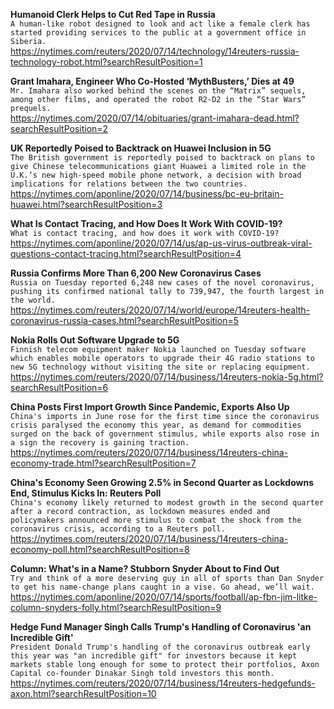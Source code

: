 **Humanoid Clerk Helps to Cut Red Tape in Russia**\
`A human-like robot designed to look and act like a female clerk has started providing services to the public at a government office in Siberia.`\
https://nytimes.com/reuters/2020/07/14/technology/14reuters-russia-technology-robot.html?searchResultPosition=1

**Grant Imahara, Engineer Who Co-Hosted ‘MythBusters,’ Dies at 49**\
`Mr. Imahara also worked behind the scenes on the “Matrix” sequels, among other films, and operated the robot R2-D2 in the “Star Wars” prequels.`\
https://nytimes.com/2020/07/14/obituaries/grant-imahara-dead.html?searchResultPosition=2

**UK Reportedly Poised to Backtrack on Huawei Inclusion in 5G**\
`The British government is reportedly poised to backtrack on plans to give Chinese telecommunications giant Huawei a limited role in the U.K.‘s new high-speed mobile phone network, a decision with broad implications for relations between the two countries.`\
https://nytimes.com/aponline/2020/07/14/business/bc-eu-britain-huawei.html?searchResultPosition=3

**What Is Contact Tracing, and How Does It Work With COVID-19?**\
`What is contact tracing, and how does it work with COVID-19?`\
https://nytimes.com/aponline/2020/07/14/us/ap-us-virus-outbreak-viral-questions-contact-tracing.html?searchResultPosition=4

**Russia Confirms More Than 6,200 New Coronavirus Cases**\
`Russia on Tuesday reported 6,248 new cases of the novel coronavirus, pushing its confirmed national tally to 739,947, the fourth largest in the world. `\
https://nytimes.com/reuters/2020/07/14/world/europe/14reuters-health-coronavirus-russia-cases.html?searchResultPosition=5

**Nokia Rolls Out Software Upgrade to 5G**\
`Finnish telecom equipment maker Nokia launched on Tuesday software which enables mobile operators to upgrade their 4G radio stations to new 5G technology without visiting the site or replacing equipment. `\
https://nytimes.com/reuters/2020/07/14/business/14reuters-nokia-5g.html?searchResultPosition=6

**China Posts First Import Growth Since Pandemic, Exports Also Up**\
`China's imports in June rose for the first time since the coronavirus crisis paralysed the economy this year, as demand for commodities surged on the back of government stimulus, while exports also rose in a sign the recovery is gaining traction.`\
https://nytimes.com/reuters/2020/07/14/business/14reuters-china-economy-trade.html?searchResultPosition=7

**China's Economy Seen Growing 2.5% in Second Quarter as Lockdowns End, Stimulus Kicks In: Reuters Poll**\
`China's economy likely returned to modest growth in the second quarter after a record contraction, as lockdown measures ended and policymakers announced more stimulus to combat the shock from the coronavirus crisis, according to a Reuters poll.`\
https://nytimes.com/reuters/2020/07/14/business/14reuters-china-economy-poll.html?searchResultPosition=8

**Column: What's in a Name? Stubborn Snyder About to Find Out**\
`Try and think of a more deserving guy in all of sports than Dan Snyder to get his name-change plans caught in a vise. Go ahead, we’ll wait. `\
https://nytimes.com/aponline/2020/07/14/sports/football/ap-fbn-jim-litke-column-snyders-folly.html?searchResultPosition=9

**Hedge Fund Manager Singh Calls Trump's Handling of Coronavirus 'an Incredible Gift'**\
`President Donald Trump's handling of the coronavirus outbreak early this year was "an incredible gift" for investors because it kept markets stable long enough for some to protect their portfolios, Axon Capital co-founder Dinakar Singh told investors this month.`\
https://nytimes.com/reuters/2020/07/14/business/14reuters-hedgefunds-axon.html?searchResultPosition=10

